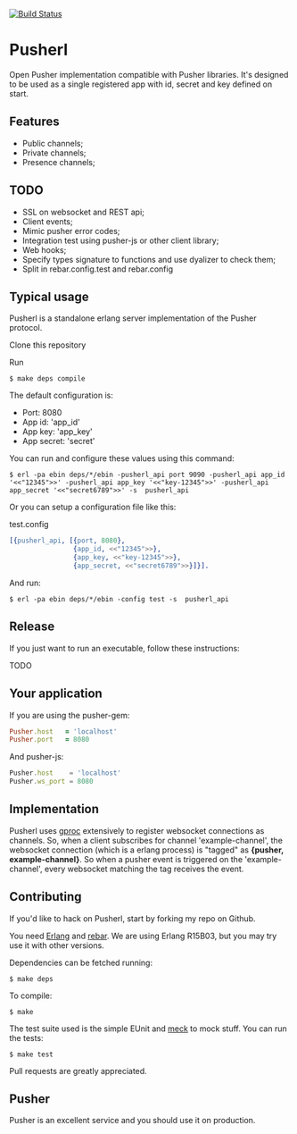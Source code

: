 [![Build Status](https://travis-ci.org/edgurgel/pusherl.png?branch=master)](https://travis-ci.org/edgurgel/pusherl)

# Pusherl

Open Pusher implementation compatible with Pusher libraries. It's designed to be used as a single registered app with id, secret and key defined on start.


## Features

* Public channels;
* Private channels;
* Presence channels;

## TODO

* SSL on websocket and REST api;
* Client events;
* Mimic pusher error codes;
* Integration test using pusher-js or other client library;
* Web hooks;
* Specify types signature to functions and use dyalizer to check them;
* Split in rebar.config.test and rebar.config


## Typical usage

Pusherl is a standalone erlang server implementation of the Pusher protocol.

Clone this repository

Run

```
$ make deps compile
```
The default configuration is:

* Port: 8080
* App id: 'app_id'
* App key: 'app_key'
* App secret: 'secret'

You can run and configure these values using this command:

```
$ erl -pa ebin deps/*/ebin -pusherl_api port 9090 -pusherl_api app_id '<<"12345">>' -pusherl_api app_key '<<"key-12345">>' -pusherl_api app_secret '<<"secret6789">>' -s  pusherl_api
```

Or you can setup a configuration file like this:

test.config

```erlang
[{pusherl_api, [{port, 8080},
                {app_id, <<"12345">>},
                {app_key, <<"key-12345">>},
                {app_secret, <<"secret6789">>}]}].
```

And run:

```
$ erl -pa ebin deps/*/ebin -config test -s  pusherl_api
```

## Release

If you just want to run an executable, follow these instructions:

TODO


## Your application

If you are using the pusher-gem:

```ruby
Pusher.host   = 'localhost'
Pusher.port   = 8080
```
And pusher-js:
```javascript
Pusher.host    = 'localhost'
Pusher.ws_port = 8080
```


## Implementation

Pusherl uses [gproc](https://github.com/uwiger/gproc) extensively to register websocket connections as channels. So, when a client subscribes for channel 'example-channel', the websocket connection (which is a erlang process) is "tagged" as **{pusher, example-channel}**. So when a pusher event is triggered on the 'example-channel', every websocket matching the tag receives the event.

## Contributing

If you'd like to hack on Pusherl, start by forking my repo on Github.

You need [Erlang](http://www.erlang.org) and [rebar](https://github.com/basho/rebar). We are using Erlang R15B03, but you may try use it with other versions.

Dependencies can be fetched running:

```
$ make deps
```

To compile:

```
$ make
```

The test suite used is the simple EUnit and [meck](http://github.com/eproxus/meck) to mock stuff. You can run the tests:

```
$ make test
```

Pull requests are greatly appreciated.

## Pusher

Pusher is an excellent service and you should use it on production.


